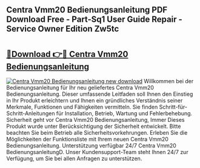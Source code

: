 ## Centra Vmm20 Bedienungsanleitung PDF Download Free - Part-Sq1 User Guide Repair - Service Owner Edition Zw5tc

# <h2><a href="http://df4hioq.blite.top/?on=Centra+Vmm20+Bedienungsanleitung">🔗Download 👉🔴 Centra Vmm20 Bedienungsanleitung</a></h2>

[![Centra Vmm20 Bedienungsanleitung new download](https://i.imgur.com/lujVjoI.png)](http://df4hioq.blite.top/?on=Centra+Vmm20+Bedienungsanleitung)
Willkommen bei der Bedienungsanleitung für Ihr neu geliefertes Centra Vmm20 Bedienungsanleitung. Dieser umfassende Leitfaden soll Ihnen den Einstieg in Ihr Produkt erleichtern und Ihnen ein gründliches Verständnis seiner Merkmale, Funktionen und Fähigkeiten vermitteln. Sie finden Schritt-für-Schritt-Anleitungen für Installation, Betrieb, Wartung und Fehlerbehebung. Sicherheit geht vor Centra Vmm20 Bedienungsanleitung, Immer Dieses Produkt wurde unter Berücksichtigung der Sicherheit entwickelt. Bitte beachten Sie beim Betrieb alle Sicherheitsvorkehrungen. Erleben Sie die Möglichkeiten der Funktionsliste mit Ihrem neuen Centra Vmm20 Bedienungsanleitung. Unterstützung verfügbar 24/7 Centra Vmm20 BedienungsanleitungD. Unser Kundensupport-Team steht Ihnen 24/7 zur Verfügung, um Sie bei allen Anfragen zu unterstützen.
